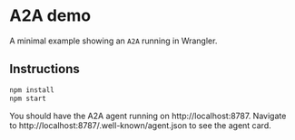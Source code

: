 # A2A demo

A minimal example showing an `A2A` running in Wrangler.

## Instructions

```sh
npm install
npm start
```

You should have the A2A agent running on http://localhost:8787. Navigate to http://localhost:8787/.well-known/agent.json to see the agent card.
